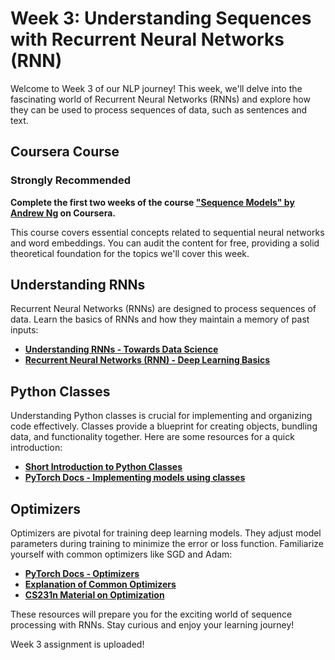 # Week 3: Understanding Sequences with Recurrent Neural Networks (RNN)

Welcome to Week 3 of our NLP journey! This week, we'll delve into the fascinating world of Recurrent Neural Networks (RNNs) and explore how they can be used to process sequences of data, such as sentences and text.

## Coursera Course

### **Strongly Recommended**

**Complete the first two weeks of the course ["Sequence Models" by Andrew Ng](https://www.coursera.org/learn/nlp-sequence-models?) on Coursera.**

This course covers essential concepts related to sequential neural networks and word embeddings. You can audit the content for free, providing a solid theoretical foundation for the topics we'll cover this week.

## Understanding RNNs

Recurrent Neural Networks (RNNs) are designed to process sequences of data. Learn the basics of RNNs and how they maintain a memory of past inputs:

- [**Understanding RNNs - Towards Data Science**](https://towardsdatascience.com/illustrated-guide-to-recurrent-neural-networks-79e5eb8049c9)
- [**Recurrent Neural Networks (RNN) - Deep Learning Basics**](https://www.youtube.com/watch?v=UNmqTiOnRfg)

## Python Classes

Understanding Python classes is crucial for implementing and organizing code effectively. Classes provide a blueprint for creating objects, bundling data, and functionality together. Here are some resources for a quick introduction:

- [**Short Introduction to Python Classes**](https://www.geeksforgeeks.org/python-classes-and-objects/)
- [**PyTorch Docs - Implementing models using classes**](https://pytorch.org/tutorials/beginner/introyt/modelsyt_tutorial.html)

## Optimizers

Optimizers are pivotal for training deep learning models. They adjust model parameters during training to minimize the error or loss function. Familiarize yourself with common optimizers like SGD and Adam:

- [**PyTorch Docs - Optimizers**](https://pytorch.org/docs/stable/optim.html)
- [**Explanation of Common Optimizers**](https://towardsdatascience.com/optimizers-for-training-neural-network-59450d71caf6)
- [**CS231n Material on Optimization**](https://cs231n.github.io/neural-networks-3/#update)

These resources will prepare you for the exciting world of sequence processing with RNNs. Stay curious and enjoy your learning journey!

Week 3 assignment is uploaded!


